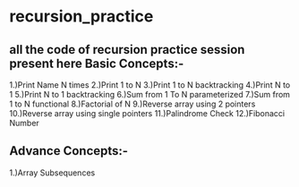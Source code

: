 # recursion_practice
all the code of recursion practice session present here
Basic Concepts:-
----------------
1.)Print Name N times
2.)Print 1 to N
3.)Print 1 to N backtracking
4.)Print N to 1
5.)Print N to 1 backtracking
6.)Sum from 1 To N parameterized
7.)Sum from 1 to N functional
8.)Factorial of N
9.)Reverse array using 2 pointers
10.)Reverse array using single pointers
11.)Palindrome Check
12.)Fibonacci Number


Advance Concepts:-
------------------
1.)Array Subsequences

